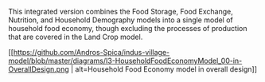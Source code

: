 This integrated version combines the Food Storage, Food Exchange, Nutrition, and Household Demography models into a single model of household food economy, though excluding the processes of production that are covered in the Land Crop model.

[[https://github.com/Andros-Spica/indus-village-model/blob/master/diagrams/I3-HouseholdFoodEconomyModel_00-in-OverallDesign.png | alt=Household Food Economy model in overall design]]


